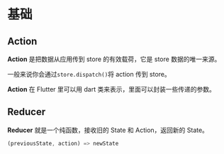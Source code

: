 # 基础

## Action

**Action** 是把数据从应用传到 store 的有效载荷，它是 store 数据的唯一来源。

一般来说你会通过`store.dispatch()`将 action 传到 store。

**Action** 在 Flutter 里可以用 dart 类来表示，里面可以封装一些传递的参数。

## Reducer

**Reducer** 就是一个纯函数，接收旧的 State 和 Action，返回新的 State。

```dart
(previousState, action) => newState
```